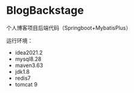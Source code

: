 # BlogBackstage
个人博客项目后端代码（Springboot+MybatisPlus）

运行环境：

- idea2021.2
- mysql8.28
- maven3.63
- jdk1.8
- redis7
- tomcat 9

​	
